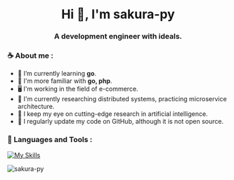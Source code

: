 <h1 align="center">Hi 👋, I'm sakura-py</h1>
<h3 align="center">A development engineer with ideals.</h3>

<h3 align="left">☕ About me :</h3>

- 🌱 I’m currently learning **go**.
- 🧐 I'm more familiar with **go, php**.
- 🖥️ I'm working in the field of e-commerce.
- 🚀 I'm currently researching distributed systems, practicing microservice architecture.
- 🤖 I keep my eye on cutting-edge research in artificial intelligence.
- 📝 I regularly update my code on GitHub, although it is not open source.
  
<h3 align="left">🔧 Languages and Tools :</h3>

[![My Skills](https://skillicons.dev/icons?i=go,php,mysql,linux,nginx,docker,vue,sass,js,jquery,html,css,git)](https://skillicons.dev)

<p align="left">
  <img src="https://github-readme-stats.vercel.app/api?username=sakura-py&count_private=true&show_icons=true" alt="sakura-py" />
</p>
